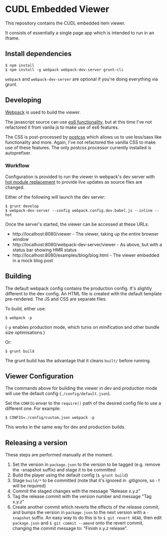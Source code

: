 # CUDL Embedded Viewer

This repository contains the CUDL embedded item viewer.

It consists of essentially a single page app which is intended to run in an
iframe.

## Install dependencies

```
$ npm install
$ npm install -g webpack webpack-dev-server grunt-cli
```

`webpack` and `webpack-dev-server` are optional if you're doing everything via
grunt.

## Developing

[Webpack](http://webpack.github.io/) is used to build the viewer.

The javascript source can use
[es6 functionality](https://babeljs.io/docs/learn-es2015/), but at this time
I've not refactored it from vanila js to make use of es6 features.

The CSS is post-processed by [postcss]() which allows us to use less/sass like
functionality and more. Again, I've not refactored the vanilla CSS to make use
of these features. The only postcss processor currently installed is
autoprefixer.

### Workflow

Configuration is provided to run the viewer in webpack's dev server with [hot
module replacement](http://webpack.github.io/docs/hot-module-replacement.html) to provide live updates as source files are changed.

Either of the following will launch the dev server:

```
$ grunt develop
$ webpack-dev-server --config webpack.config.dev.babel.js --inline --hot
```

Once the server's started, the viewer can be accessed at these URLs:

* http://localhost:8080/viewer - The viewer, taking up the entire browser window
* http://localhost:8080/webpack-dev-server/viewer - As above, but with a status bar showing HMR status
* http://localhost:8080/examples/blog/blog.html - The viewer embedded in a mock blog post


## Building

The default webpack config contains the production config. It's slightly
different to the dev config. An HTML file is created with the default template
pre-rendered. The JS and CSS are separate files.

To build, either use:

```
$ webpack -p
```
(`-p` enables production mode, which turns on minification and other bundle size optimisations.)

Or:
```
$ grunt build
```

The grunt build has the advantage that it cleans `built/` before running.


## Viewer Configuration

The commands above for building the viewer in dev and production mode will use
the default config (`./config/default.json`).

Set the `CONFIG` envar to the `require()` path of the desired config file to
use a different one. For example:

```
$ CONFIG=./config/custom.json webpack -p
```

This works in the same way for dev and production builds.


## Releasing a version

These steps are performed manually at the moment.

1. Set the version in `package.json` to the version to be tagged (e.g. remove
   the -snapshot suffix) and stage it to be committed
2. Build the player using the default config (`$ grunt build`)
3. Stage `build/*` to be committed (note that it's ignored in .gitignore, so `-f` will be required)
4. Commit the staged changes with the message "Release x.y.z"
5. Tag the release commit with the version number and message "Tag x.y.z"
6. Create another commit which reverts the effects of the release commit, and
   bumps the version in `package.json` to the next version with a `-snapshot`
   suffix. An easy way to do this is to `$ git revert HEAD`, then edit
   `package.json` and `$ git commit --amend` onto the revert commit, changing
   the commit message to: "Finish x.y.z release".
